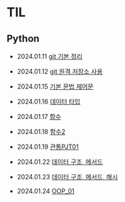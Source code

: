 # TIL

## Python
- 2024.01.11 [git 기본 정리](./git/2024.01.11_git_base.md)    

- 2024.01.12 [git 원격 저장소 사용](./git/2024.01.12_git_remote.md)    

- 2024.01.15 [기본 문법 제어문](./git/2024.01.15_Program.md)    

- 2024.01.16 [데이터 타입](./git/2024.01.16_Python02.md)    

- 2024.01.17 [함수](./git/2024.01.17_Function.md)    

- 2024.01.18 [함수2](./git/2024.01.18_Function2.md)

- 2024.01.19 [관통PJT01](./git/2024.01.19_PJT01.md)

- 2024.01.22 [데이터 구조, 메서드](./git/2024.01.22_Data_Structure.md)

- 2024.01.23 [데이터 구조, 메서드, 해시](./git/2024.01.23_Data_Structure02.md)

- 2024.01.24 [OOP_01](./git/2024.01.24_OOP01.md)